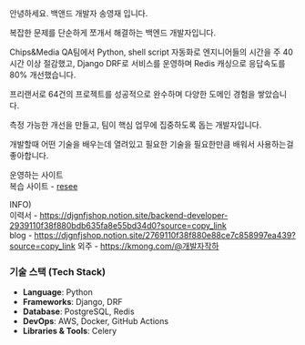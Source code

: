 안녕하세요. 백앤드 개발자 송영재 입니다.


복잡한 문제를 단순하게 쪼개서 해결하는 백엔드 개발자입니다.

Chips&Media QA팀에서 Python, shell script 자동화로 엔지니어들의 시간을 주 40시간 이상 절감했고, Django DRF로 서비스를 운영하며 Redis 캐싱으로 응답속도를 80% 개선했습니다. 

프리랜서로 64건의 프로젝트를 성공적으로 완수하며 다양한 도메인 경험을 쌓았습니다.

측정 가능한 개선을 만들고, 팀이 핵심 업무에 집중하도록 돕는 개발자입니다.


개발할때 어떤 기술을 배우는데 열려있고 필요한 기술을 필요한만큼 배워서 사용하는걸 좋아합니다.
 
운영하는 사이트 </br>
복습 사이트 - [resee](https://reseeall.com) </br>

INFO) </br>
이력서 - https://djgnfjshop.notion.site/backend-developer-2939110f38f880bdb635fa8e55bd34d0?source=copy_link </br>
blog - https://djgnfjshop.notion.site/2769110f38f880e88ce7c858997ea439?source=copy_link
외주 - https://kmong.com/@개발자작하

### **기술 스택 (Tech Stack)** </br>
- **Language**: Python </br>
- **Frameworks**: Django, DRF </br>
- **Database**: PostgreSQL, Redis </br>
- **DevOps**: AWS, Docker, GitHub Actions </br>
- **Libraries & Tools**: Celery 
